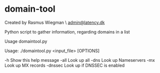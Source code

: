 # domain-tool

Created by Rasmus Wiegman \ admin@latency.dk


Python script to gather information, regarding domains in a list

Usage domaintool.py

Usage: ./domaintool.py <input_file> [OPTIONS]

-h         Show this help message
-all       Look up all
-dns       Look up Nameservers
-mx        Look up MX records
-dnssec    Look up if DNSSEC is enabled
